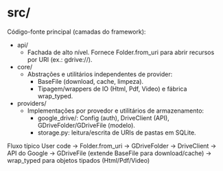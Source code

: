 # src/

Código-fonte principal (camadas do framework):

- api/
  - Fachada de alto nível. Fornece Folder.from_uri para abrir recursos por URI (ex.: gdrive://<folder-id>).
- core/
  - Abstrações e utilitários independentes de provider:
    - BaseFile (download, cache, limpeza).
    - Tipagem/wrappers de IO (Html, Pdf, Video) e fábrica wrap_typed.
- providers/
  - Implementações por provedor e utilitários de armazenamento:
    - google_drive/: Config (auth), DriveClient (API), GDriveFolder/GDriveFile (modelo).
    - storage.py: leitura/escrita de URIs de pastas em SQLite.

Fluxo típico
User code -> Folder.from_uri -> GDriveFolder -> DriveClient -> API do Google
                           -> GDriveFile (extende BaseFile para download/cache)
                           -> wrap_typed para objetos tipados (Html/Pdf/Video)
